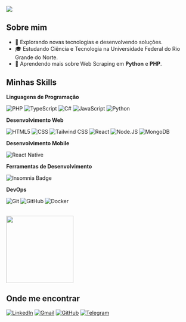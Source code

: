 ![](https://komarev.com/ghpvc/?username=jagaldino&color=006bed)

## Sobre mim

- 🤔 Explorando novas tecnologias e desenvolvendo soluções.
- 🎓 Estudando Ciência e Tecnologia na Universidade Federal do Rio Grande do Norte.
- 🌱 Aprendendo mais sobre Web Scraping em **Python** e **PHP**.

## Minhas Skills

**Linguagens de Programação**

![PHP](https://img.shields.io/badge/PHP-777BB4?style=for-the-badge&logo=php&logoColor=white)
![TypeScript](https://img.shields.io/badge/TypeScript-007ACC?style=for-the-badge&logo=typescript&logoColor=white)
![C#](https://img.shields.io/badge/C%23-239120?style=for-the-badge&logo=c-sharp&logoColor=white)
![JavaScript](https://img.shields.io/badge/JavaScript-F7DF1E?style=for-the-badge&logo=javascript&logoColor=black)
![Python](https://img.shields.io/badge/Python-14354C?style=for-the-badge&logo=python&logoColor=white)

**Desenvolvimento Web**

![HTML5](https://img.shields.io/badge/HTML5-E34F26?style=for-the-badge&logo=html5&logoColor=white)
![CSS](https://img.shields.io/badge/CSS3-1572B6?style=for-the-badge&logo=css3&logoColor=white)
![Tailwind CSS](https://img.shields.io/badge/Tailwind_CSS-38B2AC?style=for-the-badge&logo=tailwind-css&logoColor=white)
![React](https://img.shields.io/badge/React-20232A?style=for-the-badge&logo=react&logoColor=61DAFB)
![Node.JS](https://img.shields.io/badge/Node.js-43853D?style=for-the-badge&logo=node.js&logoColor=white)
![MongoDB](https://img.shields.io/badge/MongoDB-4EA94B?style=for-the-badge&logo=mongodb&logoColor=white)

**Desenvolvimento Mobile**

![React Native](https://img.shields.io/badge/React_Native-20232A?style=for-the-badge&logo=react&logoColor=61DAFB)

**Ferramentas de Desenvolvimento**

![Insomnia Badge](https://img.shields.io/badge/Insomnia-4000BF?logo=insomnia&logoColor=fff&style=flat)

**DevOps**

![Git](https://img.shields.io/badge/Git-E34F26?style=for-the-badge&logo=git&logoColor=white)
![GitHub](https://img.shields.io/badge/GitHub-100000?style=for-the-badge&logo=github&logoColor=white)
![Docker](https://img.shields.io/badge/Docker-2496ED?style=for-the-badge&logo=docker&logoColor=white)


<br/>

  <img height="180em" src="https://github-readme-stats.vercel.app/api?username=jagaldino&theme=dark&show_icons=true" />

## Onde me encontrar

[![LinkedIn](https://img.shields.io/badge/LinkedIn-0077B5?style=for-the-badge&logo=linkedin&logoColor=white)](https://www.linkedin.com/in/jagaldino/)
[![Gmail](https://img.shields.io/badge/Gmail-333333?style=for-the-badge&logo=gmail&logoColor=red)](mailto:arthurgaldino911@gmail.com)
[![GitHub](https://img.shields.io/badge/GitHub-100000?style=for-the-badge&logo=github&logoColor=white)](https://github.com/jagaldino)
[![Telegram](https://img.shields.io/badge/Telegram-000?style=for-the-badge&logo=telegram&logoColor=2CA5E0)](https://t.me/jagaldino)
